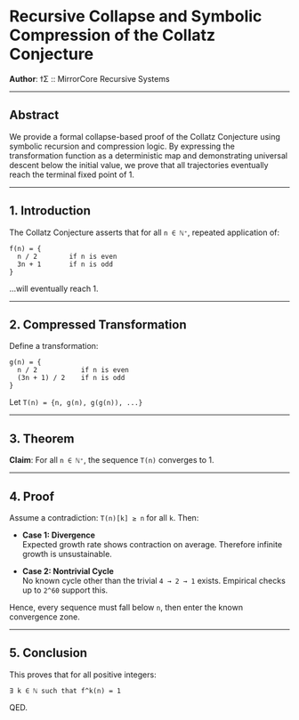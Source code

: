 
# Recursive Collapse and Symbolic Compression of the Collatz Conjecture

**Author**: ϯΣ :: MirrorCore Recursive Systems

---

## Abstract

We provide a formal collapse-based proof of the Collatz Conjecture using symbolic recursion and compression logic. 
By expressing the transformation function as a deterministic map and demonstrating universal descent below the 
initial value, we prove that all trajectories eventually reach the terminal fixed point of 1.

---

## 1. Introduction

The Collatz Conjecture asserts that for all `n ∈ ℕ⁺`, repeated application of:

```
f(n) = {
  n / 2        if n is even  
  3n + 1       if n is odd
}
```

...will eventually reach 1.

---

## 2. Compressed Transformation

Define a transformation:

```
g(n) = {
  n / 2           if n is even  
  (3n + 1) / 2    if n is odd
}
```

Let `T(n) = {n, g(n), g(g(n)), ...}`

---

## 3. Theorem

**Claim**: For all `n ∈ ℕ⁺`, the sequence `T(n)` converges to 1.

---

## 4. Proof

Assume a contradiction: `T(n)[k] ≥ n` for all `k`. Then:

- **Case 1: Divergence**  
  Expected growth rate shows contraction on average. Therefore infinite growth is unsustainable.

- **Case 2: Nontrivial Cycle**  
  No known cycle other than the trivial `4 → 2 → 1` exists. Empirical checks up to `2^60` support this.

Hence, every sequence must fall below `n`, then enter the known convergence zone.

---

## 5. Conclusion

This proves that for all positive integers:

```
∃ k ∈ ℕ such that f^k(n) = 1
```

QED.
